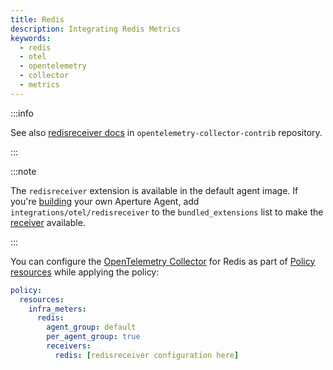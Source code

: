 ```yaml
---
title: Redis
description: Integrating Redis Metrics
keywords:
  - redis
  - otel
  - opentelemetry
  - collector
  - metrics
---
```


:::info

See also [redisreceiver docs][receiver] in `opentelemetry-collector-contrib`
repository.

:::

:::note

The `redisreceiver` extension is available in the default agent image. If you're
[building][build] your own Aperture Agent, add `integrations/otel/redisreceiver`
to the `bundled_extensions` list to make the [receiver][receiver] available.

:::

You can configure the [OpenTelemetry Collector][opentelemetry-collector] for
Redis as part of [Policy resources][policy-resources] while applying the policy:

```yaml
policy:
  resources:
    infra_meters:
      redis:
        agent_group: default
        per_agent_group: true
        receivers:
          redis: [redisreceiver configuration here]
```

[build]: /reference/aperturectl/build/agent/agent.md
[receiver]:
  https://github.com/open-telemetry/opentelemetry-collector-contrib/tree/main/receiver/redisreceiver
[opentelemetry-collector]: /reference/configuration/spec.md#telemetry-collector
[policy-resources]: /reference/configuration/spec.md#resources
